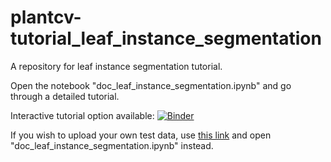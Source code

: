 # plantcv-tutorial_leaf_instance_segmentation
A repository for leaf instance segmentation tutorial.

Open the notebook "doc_leaf_instance_segmentation.ipynb" and go through a detailed tutorial.

Interactive tutorial option available:
[![Binder](https://mybinder.org/badge.svg)](https://mybinder.org/v2/gh/danforthcenter/plantcv-tutorial_leaf_instance_segmentation/master?filepath=doc_leaf_instance_segmentation.ipynb)

If you wish to upload your own test data, use [this link](https://mybinder.org/v2/gh/danforthcenter/plantcv-tutorial_leaf_instance_segmentation/master) and open "doc_leaf_instance_segmentation.ipynb" instead.
